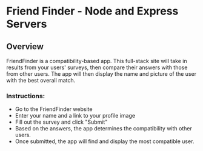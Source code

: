 # Friend Finder - Node and Express Servers

## Overview
FriendFinder is a compatibility-based app. This full-stack site will take in results from your users' surveys, then compare their answers with those from other users. The app will then display the name and picture of the user with the best overall match.

### Instructions:
* Go to the FriendFinder website
* Enter your name and a link to your profile image
* Fill out the survey and click "Submit"
* Based on the answers, the app determines the compatibility with other users.
* Once submitted, the app will find and display the most compatible user.